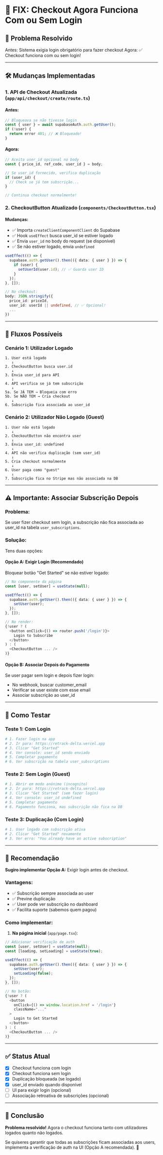 # 🔧 FIX: Checkout Agora Funciona Com ou Sem Login

## 🎯 Problema Resolvido

Antes: Sistema exigia login obrigatório para fazer checkout
Agora: ✅ Checkout funciona com ou sem login!

---

## 🛠️ Mudanças Implementadas

### 1. **API de Checkout Atualizada** (`app/api/checkout/create/route.ts`)

#### Antes:
```typescript
// Bloqueava se não tivesse login
const { user } = await supabaseAuth.auth.getUser();
if (!user) {
  return error 401; // ❌ Bloqueado!
}
```

#### Agora:
```typescript
// Aceita user_id opcional no body
const { price_id, ref_code, user_id } = body;

// Se user_id fornecido, verifica duplicação
if (user_id) {
  // Check se já tem subscrição...
}

// Continua checkout normalmente!
```

### 2. **CheckoutButton Atualizado** (`components/CheckoutButton.tsx`)

#### Mudanças:
- ✅ Importa `createClientComponentClient` do Supabase
- ✅ Hook `useEffect` busca user_id se estiver logado
- ✅ Envia `user_id` no body do request (se disponível)
- ✅ Se não estiver logado, envia `undefined`

```typescript
useEffect(() => {
  supabase.auth.getUser().then(({ data: { user } }) => {
    if (user) {
      setUserId(user.id); // ✅ Guarda user ID
    }
  });
}, []);

// No checkout:
body: JSON.stringify({
  price_id: priceId,
  user_id: userId || undefined, // ✅ Opcional!
  ...
})
```

---

## 🎨 Fluxos Possíveis

### **Cenário 1: Utilizador Logado**

```
1. User está logado
   ↓
2. CheckoutButton busca user.id
   ↓
3. Envia user_id para API
   ↓
4. API verifica se já tem subscrição
   ↓
5a. Se JÁ TEM → Bloqueia com erro
5b. Se NÃO TEM → Cria checkout
   ↓
6. Subscrição fica associada ao user_id
```

### **Cenário 2: Utilizador Não Logado (Guest)**

```
1. User não está logado
   ↓
2. CheckoutButton não encontra user
   ↓
3. Envia user_id: undefined
   ↓
4. API não verifica duplicação (sem user_id)
   ↓
5. Cria checkout normalmente
   ↓
6. User paga como "guest"
   ↓
7. Subscrição fica no Stripe mas não associada na DB
```

---

## ⚠️ Importante: Associar Subscrição Depois

### Problema:
Se user fizer checkout sem login, a subscrição não fica associada ao user_id na tabela `user_subscriptions`.

### Solução:
Tens duas opções:

#### **Opção A: Exigir Login (Recomendado)**
Bloquear botão "Get Started" se não estiver logado:

```typescript
// No componente da página
const [user, setUser] = useState(null);

useEffect(() => {
  supabase.auth.getUser().then(({ data: { user } }) => {
    setUser(user);
  });
}, []);

// No render:
{!user ? (
  <button onClick={() => router.push('/login')}>
    Login to Subscribe
  </button>
) : (
  <CheckoutButton ... />
)}
```

#### **Opção B: Associar Depois do Pagamento**
Se user pagar sem login e depois fizer login:
- No webhook, buscar customer_email
- Verificar se user existe com esse email
- Associar subscrição ao user_id

---

## 🧪 Como Testar

### **Teste 1: Com Login**

```bash
# 1. Fazer login na app
# 2. Ir para: https://retrack-delta.vercel.app
# 3. Clicar "Get Started"
# 4. Ver console: user_id sendo enviado
# 5. Completar pagamento
# 6. Ver subscrição na tabela user_subscriptions
```

### **Teste 2: Sem Login (Guest)**

```bash
# 1. Abrir em modo anónimo (incognito)
# 2. Ir para: https://retrack-delta.vercel.app
# 3. Clicar "Get Started" (sem fazer login)
# 4. Ver console: user_id undefined
# 5. Completar pagamento
# 6. Pagamento funciona, mas subscrição não fica na DB
```

### **Teste 3: Duplicação (Com Login)**

```bash
# 1. User logado com subscrição ativa
# 2. Clicar "Get Started" novamente
# 3. Ver erro: "You already have an active subscription"
```

---

## 📝 Recomendação

**Sugiro implementar Opção A:** Exigir login antes de checkout.

### Vantagens:
- ✅ Subscrição sempre associada ao user
- ✅ Previne duplicação
- ✅ User pode ver subscrição no dashboard
- ✅ Facilita suporte (sabemos quem pagou)

### Como implementar:

1. **Na página inicial** (`app/page.tsx`):

```typescript
// Adicionar verificação de auth
const [user, setUser] = useState(null);
const [loading, setLoading] = useState(true);

useEffect(() => {
  supabase.auth.getUser().then(({ data: { user } }) => {
    setUser(user);
    setLoading(false);
  });
}, []);

// No botão:
{!user ? (
  <button 
    onClick={() => window.location.href = '/login'}
    className="..."
  >
    Login to Get Started
  </button>
) : (
  <CheckoutButton ... />
)}
```

---

## ✅ Status Atual

- [x] Checkout funciona com login
- [x] Checkout funciona sem login
- [x] Duplicação bloqueada (se logado)
- [x] user_id enviado quando disponível
- [ ] UI para exigir login (opcional)
- [ ] Associação retroativa de subscrições (opcional)

---

## 🎉 Conclusão

**Problema resolvido!** Agora o checkout funciona tanto com utilizadores logados quanto não logados.

Se quiseres garantir que todas as subscrições ficam associadas aos users, implementa a verificação de auth na UI (Opção A recomendada). 🚀
